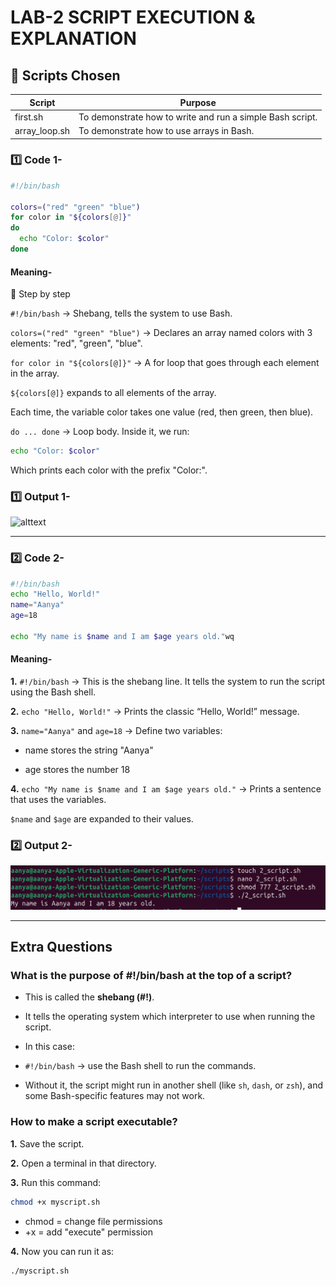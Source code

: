 # LAB-2 SCRIPT EXECUTION & EXPLANATION
## 📝 Scripts Chosen
| Script          | Purpose     |
|--------         |------------ |
| first.sh        |  To demonstrate how to write and run a simple Bash script.  |
| array_loop.sh   | To demonstrate how to use arrays in Bash.    |

### 1️⃣ Code 1-
```bash
#!/bin/bash 

colors=("red" "green" "blue") 
for color in "${colors[@]}" 
do
  echo "Color: $color"
done
```
#### Meaning-
📝 Step by step

`#!/bin/bash` → Shebang, tells the system to use Bash.

`colors=("red" "green" "blue")` → Declares an array named colors with 3 elements: "red", "green", "blue".

`for color in "${colors[@]}"` → A for loop that goes through each element in the array.

`${colors[@]}` expands to all elements of the array.

Each time, the variable color takes one value (red, then green, then blue).

`do ... done` → Loop body. Inside it, we run:
```bash
echo "Color: $color"
```

Which prints each color with the prefix "Color:".


### 1️⃣ Output 1-

![alttext](<./Screenshot 2025-09-08 at 1.14.14 PM.png>)

---
### 2️⃣ Code 2-
```bash
#!/bin/bash
echo "Hello, World!"
name="Aanya"
age=18

echo "My name is $name and I am $age years old."wq
```
#### Meaning-

**1.** `#!/bin/bash` → This is the shebang line. It tells the system to run the script using the Bash shell.

**2.** `echo "Hello, World!"` → Prints the classic “Hello, World!” message.

**3.** `name="Aanya"` and `age=18` → Define two variables:

* name stores the string "Aanya"

* age stores the number 18

**4.** `echo "My name is $name and I am $age years old."` → Prints a sentence that uses the variables.

`$name` and `$age` are expanded to their values.

### 2️⃣ Output 2-
![alttext](./2_script_output.png)

---

## Extra Questions

### What is the purpose of #!/bin/bash at the top of a script?
* This is called the **shebang (#!)**.

* It tells the operating system which interpreter to use when running the script.

* In this case:

- `#!/bin/bash` → use the Bash shell to run the commands.

- Without it, the script might run in another shell (like `sh`, `dash`, or `zsh`), and some Bash-specific features may not work.

### How to make a script executable?

**1.** Save the script.

**2.** Open a terminal in that directory.

**3.** Run this command:
```bash
chmod +x myscript.sh
```
* chmod = change file permissions
* +x = add "execute" permission

**4.** Now you can run it as:
```bash
./myscript.sh
```
     
